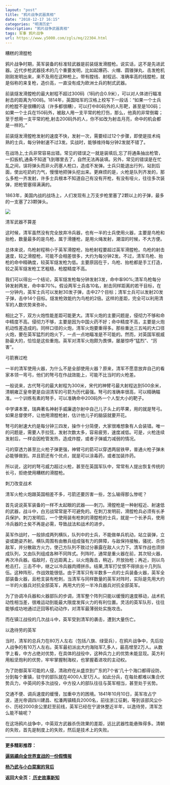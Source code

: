 ```yaml
---
layout: "post"
title: "鸦片战争武器真相"
date: "2018-12-17 16:15"
categories: "明清历史"
description: "鸦片战争武器真相"
tags: 军事 鸦片战争
url: https://www.y5000.com/zgls/mq/22304.html
---
```






糟糕的滑膛枪

鸦片战争时期，英军装备的标准轻武器是前装燧发滑膛枪。说实话，这不是先进武器。近代步枪武器技术的几个重要发明，比如起爆药、火帽、圆锥弹丸、击发枪机刚刚发明出来，来不及用在这种枪上。带有膛线、射程远、准确率高的线膛枪，就是俗称的来复枪，造价高，一直没有成为欧洲士兵的制式武器。

前装燧发滑膛枪的最大射程不超过300码（1码约合0.9米），可以对人体进行瞄准射击的距离为100码。1814年，英国陆军的汉格上校写下一段话：“如果一个士兵的枪膛不是很糟的话（许多都很糟），可以打中80码外的人形靶，甚至是100码；如果一个士兵在150码外，被敌人用一支平常的枪打伤，那么，他真的非常倒霉；至于想用一支平常的枪,射击200码外的人，你不如改为射击月亮，命中的机会都是一样的。”

前装燧发滑膛枪发射的速度不快，发射一次，需要经过12个步骤，即使是技术纯熟的士兵，每分钟射速不过3发。实战时，能够维持每分钟2发就不错了。

在战场上,士兵非常容易出错。常见的错误之一就是装填后,忘了将通条抽出枪管，一扣扳机,通条不知道飞到哪里去了，自然无法再装填。另外，常见的错误是在忙乱之间，误将弹头而非火药塞人枪口，造成不发弹。士兵只能退出行列，站到后面，使出吃奶的力气，慢慢地把弹头挖出来。更麻烦的是，火枪是队列齐发的，那么多枪一齐发射，许多士兵根本不知道自己有没有开枪，有没有哑火，往往多次装弹，把枪管塞得满满的。

1863年，美国内战的战场上，人们发现有上万支步枪里塞了2颗以上的子弹，最多的一支塞了23颗弹头。

![](https://img.y5000.com/uploads/allimg/170601/11-1F6011G255K8.jpg)

清军武器不算差

这时候，清军虽然没有完全放弃冷兵器，也有一半的士兵使用火器，主要是鸟枪和抬枪，数量最多的是鸟枪，属于滑腫枪，是用火绳发射，潮湿的时候，不大方便。

总体来说，鸟枪射程稍小于英军滑膛枪，抬枪射程要超过英军滑膛枪。鸟枪的射击速度，较之滑膛枪，可能不会相差很多，大约为每分钟2发。不过，清军鸟枪、抬枪的命中精确度，较英军燧发枪为低。主要原因在于，鸟枪、抬枪都是手工打造，较之英军燧发枪工艺粗糙，枪膛精度不高。

我们可以得出一个结论，英军燧发枪每分钟发射3发，命中率90%;清军鸟枪每分钟发射两发，命中率70%。假设两军士兵各10名，射击同样距离的若干目标，在一分钟内，英军士兵可以发射30发子弹，击中27个目标；清军士兵可以发射20发子弹，击中14个目标。燧发枪效能约为鸟枪的2倍。这样的差距，完全可以利用清军的人数优势来弥补。

相比之下，双方火炮性能差距可能更大。清军火炮的主要问题是，侵彻力不够和命中精度不高。侵彻力不够，主要是因为中国火药不好；命中精度不高，主要是火炮机动性差造成的。同样口径的火炮，清军火炮要重得多。那些重达三五吨的大口径火炮，要在英军猛烈的炮火下，一点一点地瞄准是不可能的。然而，对英国军舰威胁最大的，恰恰是这些重炮。英军对清军火炮颇为畏惧，屡屡惊呼“猛烈”、“厉害”。

弓箭赛过枪

一半的清军使用火器，为什么不是全部使用火器？原来，清军不愿意放弃自己的看家本领一弯弓，他们的弩弓在作战效能上，可能不比当时的火枪差。

一般说来，古代弩弓的最大射程为300米，宋代的神臂弓最大射程达到500余米，清朝雍正皇帝更是自诩清军的弓箭为历代最强。弩弓的准确率很高，可以精确瞄准。一个训练有素的弩手，可以准确命中200码外一个人型大小的靶子。

中学课本里，瑞典著名神射手威廉退尔射中自己儿子头上的苹果，用的就是弩弓。如果总督使坏，让他用滑膛枪射，估计他儿子的脑袋就要开花。

弩弓的射速大约是每分钟三四发，操作十分简便，大家很难想象有人会装错。唯一的问题是，需要人手拉弦，发射次数太多，容易疲劳，速度减低。可是，火枪连续发射后，一样会因枪管发热，造成炸膛，或者子弹威力减弱的情况。

弓的穿透力甚至比火枪子弹更强，神臂弓的箭可以穿透两层铁甲，普通火枪子弹未必能够做到。并且箭还有个优点，就是可以涂毒药，或者加装炸药。

所以说，这时的弩弓威力超过火枪，甚至在英国军队中，常常有人提出恢复传统的长弓，拒绝使用糟糕的滑膛枪。

刺刀改变战术

清军火枪火炮跟英国相差不多，弓箭还要厉害一些，怎么输得那么惨呢？

首先说说英军装备的一样不太起眼的武器——刺刀。滑膛枪是一种射程近、射速低的武器，战斗中，白刃战常常是不可避免的。在刺刀发明前，滑膛枪兵必须有长矛兵保护。刺刀发明后，一个使用装有枪刺的滑膛枪的士兵，就是一个长矛兵，使用冷兵器的士矣不再是必需，导致战法和战术的进步。

英军作战时，一般排成两列横队，队列中的士兵，不能做单兵机动，站立装弹，立姿或跪姿齐射。横队周围有由散兵组成强有力的屏障，与敌保持接触，骚扰、杀伤敌军，并分散敌方火力，使己方队列不致过分暴露在敌人火力下。清军作战也须排成队列，又由队列组成各种不同阵式。列阵时，通常是重火器在前，其次轻火器，再次冷兵器。临敌时，在远距离上，以火炮轰击，稍近，开放抬枪；再近，则以鸟枪击打。三击不中，继之以冷兵器肉搏拼杀。结果,清军打仗恨不得排出十几列队伍。这种阵形，作战效能很低。由于清军只有半数多一点的士兵装备火器，英军全部装备火器，且枪支装有枪刺，当清军与同样数量的英军对阵时，实际是先用大约一半的火器兵对抗全部英军，再用大约另一半冷兵器兵对抗全部英军。

为了协调冷兵器和火器部队的步调，清军整个阵列只能以缓慢的速度移动，战术机动性相当差，很难运动到能最大限度发挥火力的有利位置。灵活的英军队形，往往能够成功地通过迂回等机动动作，对清军最薄弱处实施攻击。

而在镇江战役的几次战斗中，英军受到清军的袭击，遭到大量伤亡。

以逸待劳的英军

当时，清军的总兵力在80万人左右（包括八旗、绿营兵），在鸦片战争中，先后投人战争的有10万人左右。英军最初派出大约海陆军7_多人，最高增至2万人。从数字上看，中方占绝对优势，在具体的战役中，这种兵力上的优势未能显现。英方利用船坚炮利的优势，牢牢掌握制海权，也掌握着进攻的主动权。

为了防御英军可能的人侵，清政府在从盛京到广东的7个省’几十个海口都得设防，分到每个重镇，驻守的部队就在4000人至1万人。如此分兵，在每处都难以集合优势兵力，中英间的多次战役，中方投人的部队往往与英军相当，甚至处于劣势。

交通不便、调兵速度的缓慢，加重中方的困境。1841年10月10日，英军攻占宁波，道光帝调四川建昌、松潘两镇精兵2000名，前往浙江征剿，等到该部风尘仆仆、历经2000余公里赶至前线，英军已经在宁波休整近半年，以逸待劳，清军怎么能不输呢？

在这场鸦片战争中，中英双方武器杀伤效果的差距，远比武器性能悬殊得多。清朝的失败，首先是制度上的失败，然后是技术上的失败。

* * *

**更多精彩推荐：**

**[逼慈禧向全世界宣战的一份假情报](https://www.y5000.com/zgls/mq/22305.html)**

**[杨乃武与小白菜案的背后](https://www.y5000.com/zgls/mq/22306.html)**

**返回大全页：[ 历史故事新知](https://www.y5000.com/zgls/22378.html)**
